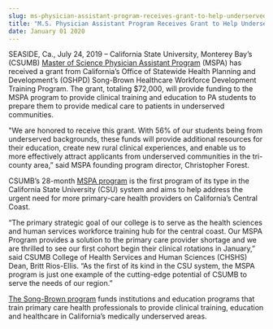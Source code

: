 ```yaml
---
slug: ms-physician-assistant-program-receives-grant-to-help-underserved-communities
title: "M.S. Physician Assistant Program Receives Grant to Help Underserved Communities"
date: January 01 2020
---
```


<p>SEASIDE, Ca., July 24, 2019 – California State University, Monterey Bay’s (CSUMB) <a href="https://csumb.edu/mspa">Master of Science Physician Assistant Program</a> (MSPA) has received a grant from California’s Office of Statewide Health Planning and Development’s (OSHPD) Song-Brown Healthcare Workforce Development Training Program. The grant, totaling $72,000, will provide funding to the MSPA program to provide clinical training and education to PA students to prepare them to provide medical care to patients in underserved communities.</p><p>"We are honored to receive this grant. With 56% of our students being from underserved backgrounds, these funds will provide additional resources for their education, create new rural clinical experiences, and enable us to more effectively attract applicants from underserved communities in the tri-county area,” said MSPA founding program director, Christopher Forest.</p><p>CSUMB’s 28-month <a href="%22https:">MSPA program</a> is the first program of its type in the California State University (CSU) system and aims to help address the urgent need for more primary-care health providers on California’s Central Coast.</p><p>“The primary strategic goal of our college is to serve as the health sciences and human services workforce training hub for the central coast. Our MSPA Program provides a solution to the primary care provider shortage and we are thrilled to see our first cohort begin their clinical rotations in January,” said CSUMB College of Health Services and Human Sciences (CHSHS) Dean, Britt Rios-Ellis. “As the first of its kind in the CSU system, the MSPA program is just one example of the cutting-edge potential of CSUMB to serve the needs of our region.”</p><p><a href="https://oshpd.ca.gov/loans-scholarships-grants/grants/song-brown/">The Song-Brown program</a> funds institutions and education programs that train primary care health professionals to provide clinical training, education and healthcare in California’s medically underserved areas.</p>
